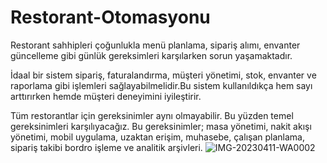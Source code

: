# Restorant-Otomasyonu
Restorant sahhipleri çoğunlukla menü planlama,
sipariş alımı, envanter güncelleme gibi günlük
gereksimleri karşılarken sorun yaşamaktadır.

İdaal bir sistem sipariş, faturalandırma, müşteri
yönetimi, stok, envanter ve raporlama gibi
işlemleri sağlayabilmelidir.Bu sistem kullanıldıkça 
hem sayı arttırırken hemde müşteri deneyimini iyileştirir.

Tüm restorantlar için gereksinimler aynı olmayabilir.
Bu yüzden temel gereksinimleri karşılıyacağız. Bu gereksinimler;
masa yönetimi,
nakit akışı yönetimi,
mobil uygulama,
uzaktan erişim,
muhasebe,
çalışan planlama,
sipariş takibi
bordro işleme ve
analitik arşivleri.
![IMG-20230411-WA0002](https://user-images.githubusercontent.com/76569762/231764335-9881d76c-415a-47a2-b2a6-fc8854a2ef94.jpg)
